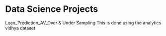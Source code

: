 # Data Science Projects
Loan_Prediction_AV_Over &amp; Under Sampling 
This is done using the analytics vidhya dataset


